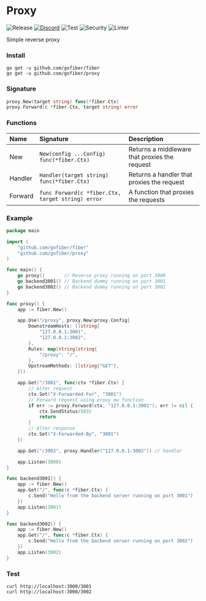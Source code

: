 # Proxy

![Release](https://img.shields.io/github/release/gofiber/proxy.svg)
[![Discord](https://img.shields.io/badge/discord-join%20channel-7289DA)](https://gofiber.io/discord)
![Test](https://github.com/gofiber/proxy/workflows/Test/badge.svg)
![Security](https://github.com/gofiber/proxy/workflows/Security/badge.svg)
![Linter](https://github.com/gofiber/proxy/workflows/Linter/badge.svg)

Simple reverse proxy

### Install
```
go get -u github.com/gofiber/fiber
go get -u github.com/gofiber/proxy
```

### Signature
```go
proxy.New(target string) func(*fiber.Ctx)
proxy.Forward(c *fiber.Ctx, target string) error
```

### Functions
| Name | Signature | Description
| :--- | :--- | :---
| New | `New(config ...Config) func(*fiber.Ctx)` | Returns a middleware that proxies the request
| Handler | `Handler(target string) func(*fiber.Ctx)` | Returns a handler that proxies the request
| Forward | `func Forward(c *fiber.Ctx, target string) error` | A function that proxies the requests

### Example
```go
package main

import (
	"github.com/gofiber/fiber"
	"github.com/gofiber/proxy"
)

func main() {
	go proxy()       // Reverse proxy running on port 3000
	go backend3001() // Backend dummy running on port 3001
	go backend3002() // Backend dummy running on port 3002
}

func proxy() {
	app := fiber.New()

	app.Use("/proxy", proxy.New(proxy.Config{
		DownstreamHosts: []string{
			"127.0.0.1:3001",
			"127.0.0.1:3002",
		},
		Rules: map[string]string{
			"/proxy": "/",
		},
		UpstreamMethods: []string{"GET"},
	}))

	app.Get("/3001", func(ctx *fiber.Ctx) {
		// Alter request
		ctx.Set("X-Forwarded-For", "3001")
		// Forward request using proxy mw function
		if err := proxy.Forward(ctx, "127.0.0.1:3001"); err != nil {
			ctx.SendStatus(503)
			return
		}
		// Alter response
		ctx.Set("X-Forwarded-By", "3001")
	})

	app.Get("/3002", proxy.Handler("127.0.0.1:3002")) // handler

	app.Listen(3000)
}

func backend3001() {
	app := fiber.New()
	app.Get("/", func(c *fiber.Ctx) {
		c.Send("Hello from the backend server running on port 3001")
	})
	app.Listen(3001)
}

func backend3002() {
	app := fiber.New()
	app.Get("/", func(c *fiber.Ctx) {
		c.Send("Hello from the backend server running on port 3002")
	})
	app.Listen(3002)
}

```
### Test
```curl
curl http://localhost:3000/3001
curl http://localhost:3000/3002
```